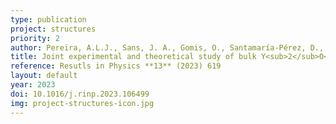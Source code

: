 ```yaml
---
type: publication
project: structures
priority: 2
author: Pereira, A.L.J., Sans, J. A., Gomis, O., Santamaría-Pérez, D., Ray, S. Godoy-Jr, A., da Silva-Sobrinho, A.S., Rodríguez-Hernández, P., Muñoz, A., Popescu, C., Manjón, F.J.
title: Joint experimental and theoretical study of bulk Y<sub>2</sub>O<sub>3</sub> at high pressure
reference: Resutls in Physics **13** (2023) 619
layout: default
year: 2023
doi: 10.1016/j.rinp.2023.106499
img: project-structures-icon.jpg
---
```

